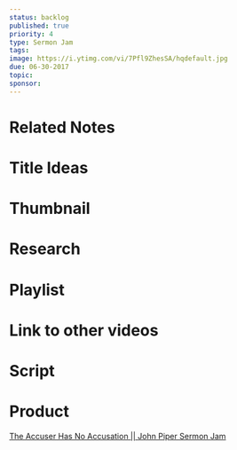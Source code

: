 ```yaml
---
status: backlog
published: true
priority: 4
type: Sermon Jam
tags:
image: https://i.ytimg.com/vi/7Pfl9ZhesSA/hqdefault.jpg
due: 06-30-2017
topic:
sponsor:
---
```


# Related Notes

# Title Ideas

# Thumbnail

# Research

# Playlist

# Link to other videos

# Script

# Product

[The Accuser Has No Accusation || John Piper Sermon Jam](https://www.youtube.com/watch?v=7Pfl9ZhesSA)